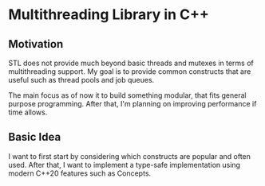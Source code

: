 # Multithreading Library in C++

## Motivation
STL does not provide much beyond basic threads and mutexes in terms of multithreading support. My goal is to provide common constructs that are useful such as thread pools and job queues.

The main focus as of now it to build something modular, that fits general purpose programming. After that, I'm planning on improving performance if time allows.

## Basic Idea
I want to first start by considering which constructs are popular and often used. After that, I want to implement a type-safe implementation using modern C++20 features such as Concepts.